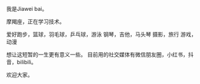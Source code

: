 
我是Jiawei bai。

摩羯座，正在学习技术。

爱好跑步，篮球，羽毛球，乒乓球，游泳
钢琴，吉他，马头琴
摄影，旅行
游戏，动漫


想让这短暂的一生更有意义一些。
目前用的社交媒体有微信朋友圈，小红书，抖音，bilibili。

欢迎大家。